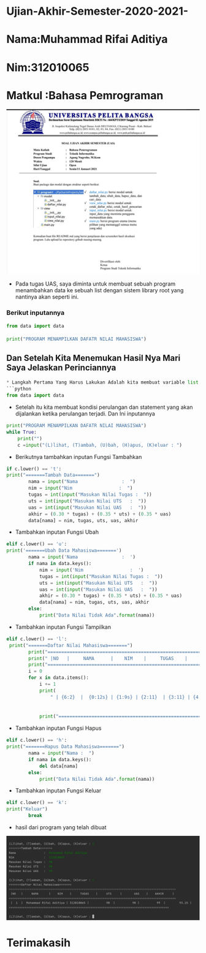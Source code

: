 # Ujian-Akhir-Semester-2020-2021-
# Nama:Muhammad Rifai Aditiya
# Nim:312010065
# Matkul :Bahasa Pemrograman
![tugas](foto/tugas.png)
* Pada tugas UAS, saya diminta untuk membuat sebuah program menambahkan data ke sebuah list dengan sistem library root yang nantinya akan seperti ini.
### Berikut inputannya

```python
from data import data

print("PROGRAM MENAMPILKAN DAFATR NILAI MAHASISWA")
```
## Dan Setelah Kita Menemukan Hasil Nya Mari Saya Jelaskan Perinciannya
```python
* Langkah Pertama Yang Harus Lakukan Adalah kita membuat variable list kosong.
```python
from data import data
```
* Setelah itu kita membuat kondisi perulangan dan statement yang akan dijalankan ketika perulangan terjadi. Dan Ini inputannya
```python
print("PROGRAM MENAMPILKAN DAFATR NILAI MAHASISWA")
while True:
    print("")
    c =input("(L)lihat, (T)ambah, (U)bah, (H)apus, (K)eluar : ")
```
* Berikutnya tambahkan inputan Fungsi Tambahkan
```python
if c.lower() == 't':
print("=======Tambah Data=======")
        nama = input("Nama                :  ")
        nim = input("Nim                 :  ")
        tugas = int(input("Masukan Nilai Tugas :  "))
        uts = int(input("Masukan Nilai UTS   :  "))
        uas = int(input("Masukan Nilai UAS   :  "))
        akhir = (0.30 * tugas) + (0.35 * uts) + (0.35 * uas)
        data[nama] = nim, tugas, uts, uas, akhir
```
* Tambahkan inputan Fungsi Ubah
```python
elif c.lower() == 'u':
print('=======Ubah Data Mahasiswa=======')
        nama = input('Nama                :  ')
        if nama in data.keys():
            nim = input('Nim                 :  ')
            tugas = int(input("Masukan Nilai Tugas :  "))
            uts = int(input("Masukan Nilai UTS   :  "))
            uas = int(input("Masukan Nilai UAS   :  "))
            akhir = (0.30 * tugas) + (0.35 * uts) + (0.35 * uas)
            data[nama] = nim, tugas, uts, uas, akhir
        else:
            print("Data Nilai Tidak Ada".format(nama))
```
* Tambahkan inputan Fungsi Tampilkan
```python
elif c.lower() == 'l':
 print("=======Daftar Nilai Mahasiswa=======")
        print("================================================================================================")
        print(" |NO   |     NAMA      |    NIM    |     TUGAS    |     UTS     |       UAS    |    AKHIR     | ")
        print("================================================================================================")
        i = 0
        for x in data.items():
            i += 1
            print(
                " | {6:2}  |  {0:12s} | {1:9s} | {2:11}  | {3:11} | {4:11}  |  {5:11} |".format(x[0], x[1][0], x[1][1],
                                                                                                x[1][2], x[1][3],
                                                                                                x[1][4], i))
            print("============================================================================================")
```
* Tambahkan inputan Fungsi Hapus
```python
elif c.lower() == 'h':
print("=======Hapus Data Mahasiswa=======")
        nama = input("Nama :  ")
        if nama in data.keys():
            del data[nama]
        else:
            print("Data Nilai Tidak Ada".format(nama))
```
* Tambahkan inputan Fungsi Keluar
```python
elif c.lower() == 'k':
print("Keluar")
        break
```
* hasil dari program yang telah dibuat

![hasil](foto/hasil.png)

# Terimakasih